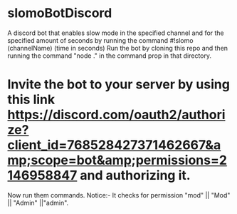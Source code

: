# slomoBotDiscord
A discord bot that enables slow mode in the specified channel and for the specified amount of seconds by running the command
#!slomo (channelName) (time in seconds)
Run the bot by cloning this repo and then running the command "node ." in the command prop in that directory. 
# Invite the bot to your server by using this link https://discord.com/oauth2/authorize?client_id=768528427371462667&amp;scope=bot&amp;permissions=2146958847 and authorizing it. 
Now run them commands. Notice:- It checks for permission "mod" || "Mod" || "Admin" ||"admin".
